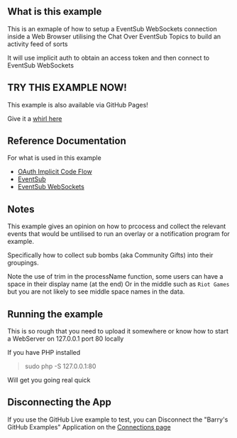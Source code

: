 ## What is this example

This is an exmaple of how to setup a EventSub WebSockets connection inside a Web Browser utilising the Chat Over EventSub Topics to build an activity feed of sorts

It will use implicit auth to obtain an access token and then connect to EventSub WebSockets

## TRY THIS EXAMPLE NOW!

This example is also available via GitHub Pages!

Give it a [whirl here](https://barrycarlyon.github.io/twitch_misc/eventsub/websockets/web/activity_feed/)

## Reference Documentation

For what is used in this example

- [OAuth Implicit Code Flow](https://dev.twitch.tv/docs/authentication/getting-tokens-oauth#implicit-grant-flow)
- [EventSub](https://dev.twitch.tv/docs/eventsub)
- [EventSub WebSockets](https://dev.twitch.tv/docs/eventsub/handling-websocket-events)

## Notes

This example gives an opinion on how to prcocess and collect the relevant events that would be untilised to run an overlay or a notification program for example.

Specifically how to collect sub bombs (aka Community Gifts) into their groupings.

Note the use of trim in the processName function, some users can have a space in their display name (at the end)
Or in the middle such as `Riot Games` but you are not likely to see middle space names in the data.

## Running the example

This is so rough that you need to upload it somewhere or know how to start a WebServer on 127.0.0.1 port 80 locally

If you have PHP installed

> sudo php -S 127.0.0.1:80

Will get you going real quick

## Disconnecting the App

If you use the GitHub Live example to test, you can Disconnect the "Barry's GitHub Examples" Application on the [Connections page](https://www.twitch.tv/settings/connections)
